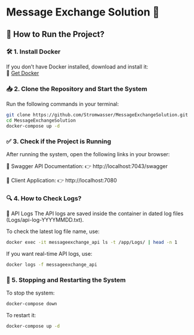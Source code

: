 # Message Exchange Solution 🚀  

## 🔹 How to Run the Project?  

### 🛠 1. Install Docker  
If you don’t have Docker installed, download and install it:  
🔗 [Get Docker](https://www.docker.com/get-started)  

### 📥 2. Clone the Repository and Start the System  
Run the following commands in your terminal:  

```sh
git clone https://github.com/Stromwasser/MessageExchangeSolution.git
cd MessageExchangeSolution
docker-compose up -d

```

### ✅ 3. Check if the Project is Running
After running the system, open the following links in your browser:

🔹 Swagger API Documentation:
👉 http://localhost:7043/swagger

🔹 Client Application:
👉 http://localhost:7080



### 🔍 4. How to Check Logs?
📌 API Logs
The API logs are saved inside the container in dated log files (Logs/api-log-YYYYMMDD.txt).

To check the latest log file name, use:


```sh
docker exec -it messageexchange_api ls -t /app/Logs/ | head -n 1

```
If you want real-time API logs, use:
```sh
docker logs -f messageexchange_api
```
### 🔄 5. Stopping and Restarting the System
To stop the system:
```sh
docker-compose down
```
To restart it:
```sh
docker-compose up -d
```
